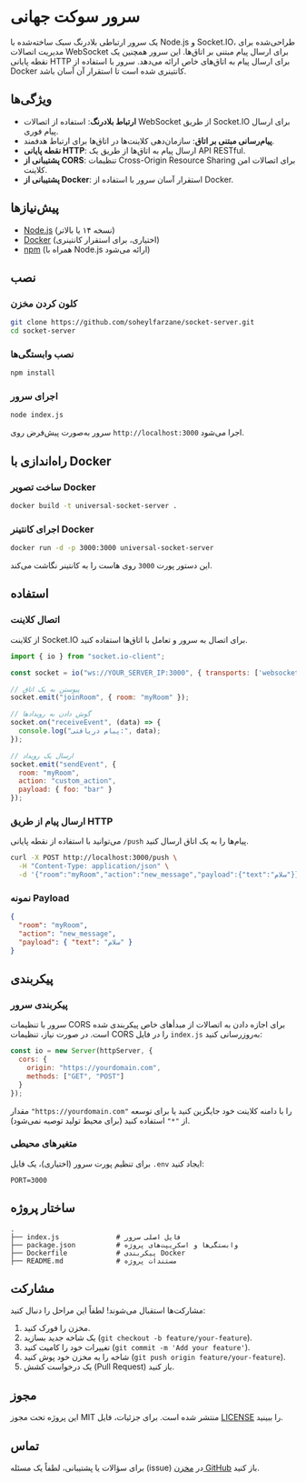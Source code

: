 # سرور سوکت جهانی

یک سرور ارتباطی بلادرنگ سبک ساخته‌شده با Node.js و Socket.IO، طراحی‌شده برای مدیریت اتصالات WebSocket برای ارسال پیام مبتنی بر اتاق‌ها. این سرور همچنین یک نقطه پایانی HTTP برای ارسال پیام به اتاق‌های خاص ارائه می‌دهد. سرور با استفاده از Docker کانتینری شده است تا استقرار آن آسان باشد.

## ویژگی‌ها
- **ارتباط بلادرنگ**: استفاده از اتصالات WebSocket از طریق Socket.IO برای ارسال پیام فوری.
- **پیام‌رسانی مبتنی بر اتاق**: سازمان‌دهی کلاینت‌ها در اتاق‌ها برای ارتباط هدفمند.
- **نقطه پایانی HTTP**: ارسال پیام به اتاق‌ها از طریق یک API RESTful.
- **پشتیبانی از CORS**: تنظیمات Cross-Origin Resource Sharing برای اتصالات امن کلاینت.
- **پشتیبانی از Docker**: استقرار آسان سرور با استفاده از Docker.

## پیش‌نیازها
- [Node.js](https://nodejs.org/) (نسخه ۱۴ یا بالاتر)
- [Docker](https://www.docker.com/) (اختیاری، برای استقرار کانتینری)
- [npm](https://www.npmjs.com/) (همراه با Node.js ارائه می‌شود)

## نصب

### کلون کردن مخزن
```bash
git clone https://github.com/soheylfarzane/socket-server.git
cd socket-server
```

### نصب وابستگی‌ها
```bash
npm install
```

### اجرای سرور
```bash
node index.js
```

سرور به‌صورت پیش‌فرض روی `http://localhost:3000` اجرا می‌شود.

## راه‌اندازی با Docker

### ساخت تصویر Docker
```bash
docker build -t universal-socket-server .
```

### اجرای کانتینر Docker
```bash
docker run -d -p 3000:3000 universal-socket-server
```

این دستور پورت `3000` روی هاست را به کانتینر نگاشت می‌کند.

## استفاده

### اتصال کلاینت
از کلاینت Socket.IO برای اتصال به سرور و تعامل با اتاق‌ها استفاده کنید.

```javascript
import { io } from "socket.io-client";

const socket = io("ws://YOUR_SERVER_IP:3000", { transports: ['websocket'] });

// پیوستن به یک اتاق
socket.emit("joinRoom", { room: "myRoom" });

// گوش دادن به رویدادها
socket.on("receiveEvent", (data) => {
  console.log("پیام دریافتی:", data);
});

// ارسال یک رویداد
socket.emit("sendEvent", {
  room: "myRoom",
  action: "custom_action",
  payload: { foo: "bar" }
});
```

### ارسال پیام از طریق HTTP
می‌توانید با استفاده از نقطه پایانی `/push` پیام‌ها را به یک اتاق ارسال کنید.

```bash
curl -X POST http://localhost:3000/push \
  -H "Content-Type: application/json" \
  -d '{"room":"myRoom","action":"new_message","payload":{"text":"سلام"}}'
```

### نمونه Payload
```json
{
  "room": "myRoom",
  "action": "new_message",
  "payload": { "text": "سلام" }
}
```

## پیکربندی

### پیکربندی سرور
سرور با تنظیمات CORS برای اجازه دادن به اتصالات از مبدأهای خاص پیکربندی شده است. در صورت نیاز، تنظیمات CORS را در فایل `index.js` به‌روزرسانی کنید:

```javascript
const io = new Server(httpServer, {
  cors: {
    origin: "https://yourdomain.com",
    methods: ["GET", "POST"]
  }
});
```

مقدار `"https://yourdomain.com"` را با دامنه کلاینت خود جایگزین کنید یا برای توسعه از `"*"` استفاده کنید (برای محیط تولید توصیه نمی‌شود).

### متغیرهای محیطی
برای تنظیم پورت سرور (اختیاری)، یک فایل `.env` ایجاد کنید:

```env
PORT=3000
```

## ساختار پروژه
```
.
├── index.js              # فایل اصلی سرور
├── package.json          # وابستگی‌ها و اسکریپت‌های پروژه
├── Dockerfile            # پیکربندی Docker
├── README.md             # مستندات پروژه
```

## مشارکت
مشارکت‌ها استقبال می‌شوند! لطفاً این مراحل را دنبال کنید:
1. مخزن را فورک کنید.
2. یک شاخه جدید بسازید (`git checkout -b feature/your-feature`).
3. تغییرات خود را کامیت کنید (`git commit -m 'Add your feature'`).
4. شاخه را به مخزن خود پوش کنید (`git push origin feature/your-feature`).
5. یک درخواست کشش (Pull Request) باز کنید.

## مجوز
این پروژه تحت مجوز MIT منتشر شده است. برای جزئیات، فایل [LICENSE](LICENSE) را ببینید.

## تماس
برای سؤالات یا پشتیبانی، لطفاً یک مسئله (issue) در [مخزن GitHub](https://github.com/soheylfarzane/socket-server) باز کنید.